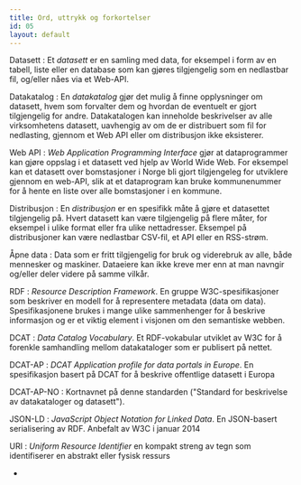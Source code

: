 ```yaml
---
title: Ord, uttrykk og forkortelser
id: 05
layout: default
---
```


Datasett
: Et <em>datasett</em> er en samling med data, for eksempel i form av en tabell, liste eller en database som kan gjøres tilgjengelig som en nedlastbar fil, og/eller nåes via et Web-API. 

Datakatalog
: En <em>datakatalog</em> gjør det mulig å finne opplysninger om datasett, hvem som forvalter dem og hvordan de eventuelt er gjort tilgjengelig for andre. Datakatalogen kan inneholde beskrivelser av alle virksomhetens datasett,  uavhengig av om de er distribuert som fil for nedlasting, gjennom et Web API eller om distribusjon ikke eksisterer.

Web API
: <em>Web Application Programming Interface</em> gjør at dataprogrammer kan gjøre oppslag i et datasett ved hjelp av World Wide Web. For eksempel kan et datasett over bomstasjoner i Norge bli gjort tilgjengeleg for utviklere gjennom en web-API, slik at et dataprogram kan bruke kommunenummer for å hente en liste over alle bomstasjoner i en kommune.

Distribusjon
: En <em>distribusjon</em>  er en spesifikk måte å gjøre et datasettet tilgjengelig på. Hvert datasett kan være tilgjengelig på flere måter, for eksempel i ulike format eller fra ulike nettadresser. Eksempel på distribusjoner kan være nedlastbar CSV-fil, et API eller en RSS-strøm.

Åpne data
: Data som er fritt tilgjengelig for bruk og viderebruk av alle, både mennesker og maskiner. Dataeiere kan ikke kreve mer enn at  man navngir og/eller deler videre på samme vilkår.

RDF
: <em>Resource Description Framework</em>. En gruppe W3C-spesifikasjoner som beskriver en modell for å representere metadata (data om data). Spesifikasjonene brukes i mange ulike sammenhenger for å beskrive informasjon og er et viktig element i visjonen om den semantiske webben.

DCAT
: <em>Data Catalog Vocabulary</em>. Et RDF-vokabular utviklet av W3C for å forenkle samhandling mellom datakataloger som er publisert på nettet.

DCAT-AP
: <em>DCAT Application profile for data portals in Europe</em>. En spesifikasjon basert på DCAT for å beskrive offentlige datasett i Europa

DCAT-AP-NO
: Kortnavnet på denne standarden ("Standard for beskrivelse av datakataloger og datasett").

JSON-LD
: <em>JavaScript Object Notation for Linked Data</em>. En JSON-basert serialisering av RDF. Anbefalt av W3C i januar 2014

URI
: <em>Uniform Resource Identifier</em> en kompakt streng av tegn som identifiserer en abstrakt eller fysisk ressurs 

-
